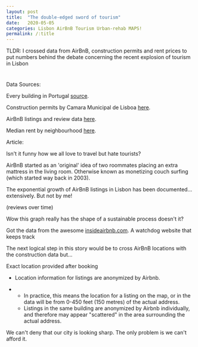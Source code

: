 ```yaml
---
layout: post
title:  "The double-edged sword of tourism"
date:   2020-05-05
categories: Lisbon AirBnB Tourism Urban-rehab MAPS!
permalink: /:title
---
```

TLDR: I crossed data from AirBnB, construction permits and rent prices to put numbers behind the debate concerning the recent explosion of tourism in Lisbon

<h1 id="posts-label"></h1>



Data Sources:

Every building in Portugal [source](https://download.geofabrik.de/europe/portugal.html).

Construction permits by Camara Municipal de Lisboa [here]([http://geodados.cm-lisboa.pt/datasets/alvar%C3%A1s-para-obras-de-edifica%C3%A7%C3%A3o-e-demoli%C3%A7%C3%A3o](http://geodados.cm-lisboa.pt/datasets/alvarás-para-obras-de-edificação-e-demolição)).

AirBnB listings and review data [here](http://insideairbnb.com/get-the-data.html).

Median rent by neighbourhood [here](https://ine.pt/xportal/xmain?xpgid=ine_main&xpid=INE).



Article:

Isn't it funny how we all love to travel but hate tourists? 



AirBnB started as an 'original' idea of two roommates placing an extra mattress in the living room. Otherwise known as monetizing couch surfing (which started way back in 2003).

The exponential growth of AirBnB listings in Lisbon has been documented... extensively. But not by me!

(reviews over time)

Wow this graph really has the shape of a sustainable process doesn't it?



Got the data from the awesome [insideairbnb.com](). A watchdog website that keeps track 



The next logical step in this story would be to cross AirBnB locations with the construction data but...

Exact location provided after booking

- Location information for listings are anonymized by Airbnb.

- - In practice, this means the location for a listing on the map, or in the data will be from 0-450 feet (150 metres) of the actual address.
  - Listings in the same building are anonymized by Airbnb individually, and therefore may appear "scattered" in the area surrounding the actual address.



We can't deny that our city is looking sharp. The only problem is we can't afford it.